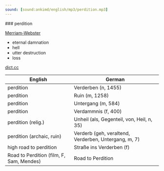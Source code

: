 ```yaml
---
sound: [sound:ankimd/english/mp3/perdition.mp3]
---
```


\### perdition

[Merriam-Webster](https://www.merriam-webster.com/dictionary/perdition)

- eternal damnation
- hell
- utter destruction
- loss

[dict.cc](https://www.dict.cc/perdition)

| English        | German       |
| -------------- | ------------ |
| perdition | Verderben (n, 1455) |
| perdition | Ruin (m, 1258) |
| perdition | Untergang (m, 584) |
| perdition | Verdammnis (f, 400) |
| perdition (relig.) | Unheil (als, Gegenteil, von, Heil, n, 35) |
| perdition (archaic, ruin) | Verderb (geh, veraltend, Verderben, Untergang, m, 7) |
| high road to perdition | Straße ins Verderben (f) |
| Road to Perdition (film, F, Sam, Mendes) | Road to Perdition |
